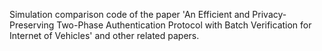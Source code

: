 Simulation comparison code of the paper 'An Efficient and Privacy-Preserving Two-Phase Authentication Protocol with Batch Verification for Internet of Vehicles' and other related papers.
